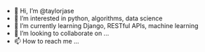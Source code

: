 - 👋 Hi, I’m @taylorjase
- 👀 I’m interested in python, algorithms, data science
- 🌱 I’m currently learning Django, RESTful APIs, machine learning
- 💞️ I’m looking to collaborate on ...
- 📫 How to reach me ...

<!---
taylorjase/taylorjase is a ✨ special ✨ repository because its `README.md` (this file) appears on your GitHub profile.
You can click the Preview link to take a look at your changes.
--->
